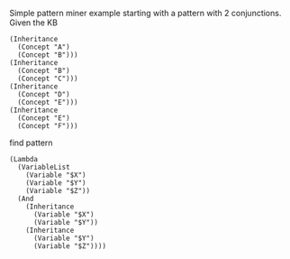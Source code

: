 Simple pattern miner example starting with a pattern with 2
conjunctions. Given the KB
```
(Inheritance
  (Concept "A")
  (Concept "B")))
(Inheritance
  (Concept "B")
  (Concept "C")))
(Inheritance
  (Concept "D")
  (Concept "E")))
(Inheritance
  (Concept "E")
  (Concept "F")))
```
find pattern
```
(Lambda
  (VariableList
    (Variable "$X")
    (Variable "$Y")
    (Variable "$Z"))
  (And
    (Inheritance
      (Variable "$X")
      (Variable "$Y"))
    (Inheritance
      (Variable "$Y")
      (Variable "$Z"))))
```
